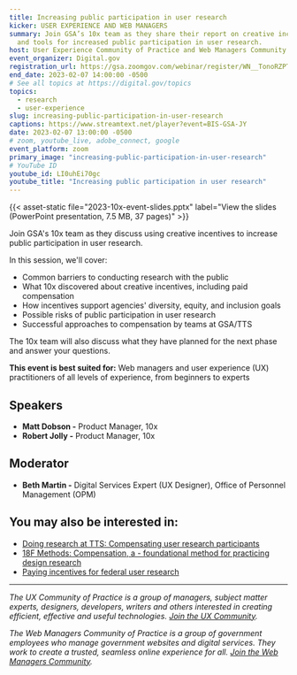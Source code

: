 ```yaml
---
title: Increasing public participation in user research
kicker: USER EXPERIENCE AND WEB MANAGERS
summary: Join GSA’s 10x team as they share their report on creative incentives
  and tools for increased public participation in user research.
host: User Experience Community of Practice and Web Managers Community of Practice
event_organizer: Digital.gov
registration_url: https://gsa.zoomgov.com/webinar/register/WN__TonoRZPTaixg8Wo98rijA
end_date: 2023-02-07 14:00:00 -0500
# See all topics at https://digital.gov/topics
topics:
  - research
  - user-experience
slug: increasing-public-participation-in-user-research
captions: https://www.streamtext.net/player?event=BIS-GSA-JY
date: 2023-02-07 13:00:00 -0500
# zoom, youtube_live, adobe_connect, google
event_platform: zoom
primary_image: "increasing-public-participation-in-user-research"
# YouTube ID
youtube_id: LI0uhEi70gc
youtube_title: "Increasing public participation in user research"
---
```


{{< asset-static file="2023-10x-event-slides.pptx" label="View the slides (PowerPoint presentation, 7.5 MB, 37 pages)" >}}

Join GSA's 10x team as they discuss using creative incentives to increase public participation in user research.

In this session, we'll cover:

- Common barriers to conducting research with the public
- What 10x discovered about creative incentives, including paid compensation
- How incentives support agencies' diversity, equity, and inclusion goals
- Possible risks of public participation in user research
- Successful approaches to compensation by teams at GSA/TTS

The 10x team will also discuss what they have planned for the next phase and answer your questions.

**This event is best suited for:** Web managers and user experience (UX) practitioners of all levels of experience, from beginners to experts

## Speakers

- **Matt Dobson -** Product Manager, 10x
- **Robert Jolly -** Product Manager, 10x

## Moderator

- **Beth Martin -** Digital Services Expert (UX Designer), Office of Personnel Management (OPM)

## You may also be interested in:

- [Doing research at TTS: Compensating user research participants](https://handbook.tts.gsa.gov/18f/how-18f-works/research-guidelines/)
- [18F Methods: Compensation, a - foundational method for practicing design research](https://methods.18f.gov/fundamentals/compensation/)
- [Paying incentives for federal user research](https://digital.gov/2016/02/10/paying-incentives-for-federal-user-research/)

---

_The UX Community of Practice is a group of managers, subject matter experts, designers, developers, writers and others interested in creating efficient, effective and useful technologies. [Join the UX Community](https://digital.gov/communities/user-experience/)._

_The Web Managers Community of Practice is a group of government employees who manage government websites and digital services. They work to create a trusted, seamless online experience for all. [Join the Web Managers Community](https://digital.gov/communities/web-content-managers/)._
